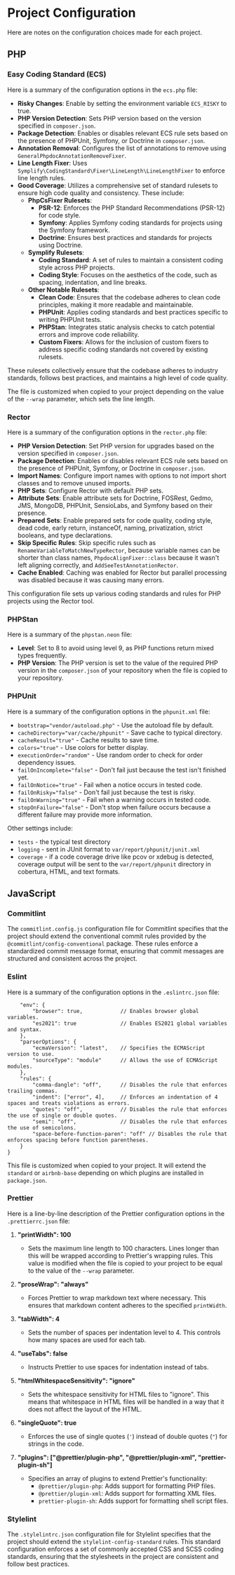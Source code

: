 # Project Configuration

Here are notes on the configuration choices made for each project.

## PHP

### Easy Coding Standard (ECS)

Here is a summary of the configuration options in the `ecs.php` file:

-   **Risky Changes**: Enable by setting the environment variable `ECS_RISKY` to true.
-   **PHP Version Detection**: Sets PHP version based on the version specified in `composer.json`.
-   **Package Detection**: Enables or disables relevant ECS rule sets based on the presence of
    PHPUnit, Symfony, or Doctrine in `composer.json`.
-   **Annotation Removal**: Configures the list of annotations to remove using
    `GeneralPhpdocAnnotationRemoveFixer`.
-   **Line Length Fixer**: Uses `Symplify\CodingStandard\Fixer\LineLength\LineLengthFixer` to
    enforce line length rules.
-   **Good Coverage**: Utilizes a comprehensive set of standard rulesets to ensure high code quality
    and consistency. These include:
    -   **PhpCsFixer Rulesets**:
        -   **PSR-12**: Enforces the PHP Standard Recommendations (PSR-12) for code style.
        -   **Symfony**: Applies Symfony coding standards for projects using the Symfony framework.
        -   **Doctrine**: Ensures best practices and standards for projects using Doctrine.
    -   **Symplify Rulesets**:
        -   **Coding Standard**: A set of rules to maintain a consistent coding style across PHP
            projects.
        -   **Coding Style**: Focuses on the aesthetics of the code, such as spacing, indentation,
            and line breaks.
    -   **Other Notable Rulesets**:
        -   **Clean Code**: Ensures that the codebase adheres to clean code principles, making it
            more readable and maintainable.
        -   **PHPUnit**: Applies coding standards and best practices specific to writing PHPUnit
            tests.
        -   **PHPStan**: Integrates static analysis checks to catch potential errors and improve
            code reliability.
        -   **Custom Fixers**: Allows for the inclusion of custom fixers to address specific coding
            standards not covered by existing rulesets.

These rulesets collectively ensure that the codebase adheres to industry standards, follows best
practices, and maintains a high level of code quality.

The file is customized when copied to your project depending on the value of the `--wrap` parameter,
which sets the line length.

### Rector

Here is a summary of the configuration options in the `rector.php` file:

-   **PHP Version Detection**: Set PHP version for upgrades based on the version specified in
    `composer.json`.
-   **Package Detection**: Enables or disables relevant ECS rule sets based on the presence of
    PHPUnit, Symfony, or Doctrine in `composer.json`.
-   **Import Names**: Configure import names with options to not import short classes and to remove
    unused imports.
-   **PHP Sets**: Configure Rector with default PHP sets.
-   **Attribute Sets**: Enable attribute sets for Doctrine, FOSRest, Gedmo, JMS, MongoDB, PHPUnit,
    SensioLabs, and Symfony based on their presence.
-   **Prepared Sets**: Enable prepared sets for code quality, coding style, dead code, early return,
    instanceOf, naming, privatization, strict booleans, and type declarations.
-   **Skip Specific Rules**: Skip specific rules such as `RenameVariableToMatchNewTypeRector`,
    because variable names can be shorter than class names, `PhpdocAlignFixer::class` because it
    wasn't left aligning correctly, and `AddSeeTestAnnotationRector`.
-   **Cache Enabled**: Caching was enabled for Rector but parallel processing was disabled because
    it was causing many errors.

This configuration file sets up various coding standards and rules for PHP projects using the Rector
tool.

### PHPStan

Here is a summary of the `phpstan.neon` file:

-   **Level**: Set to 8 to avoid using level 9, as PHP functions return mixed types frequently.
-   **PHP Version**: The PHP version is set to the value of the required PHP version in the
    `composer.json` of your repository when the file is copied to your repository.

### PHPUnit

Here is a summary of the configuration options in the `phpunit.xml` file:

-   `bootstrap="vendor/autoload.php"` - Use the autoload file by default.
-   `cacheDirectory="var/cache/phpunit"` - Save cache to typical directory.
-   `cacheResult="true"` - Cache results to save time.
-   `colors="true"` - Use colors for better display.
-   `executionOrder="random"` - Use random order to check for order dependency issues.
-   `failOnIncomplete="false"` - Don't fail just because the test isn't finished yet.
-   `failOnNotice="true"` - Fail when a notice occurs in tested code.
-   `failOnRisky="false"` - Don't fail just because the test is risky.
-   `failOnWarning="true"` - Fail when a warning occurs in tested code.
-   `stopOnFailure="false"` - Don't stop when failure occurs because a different failure may provide
    more information.

Other settings include:

-   `tests` - the typical test directory
-   `logging` - sent in JUnit format to `var/report/phpunit/junit.xml`
-   `coverage` - if a code coverage drive like pcov or xdebug is detected, coverage output will be
    sent to the `var/report/phpunit` directory in cobertura, HTML, and text formats.

## JavaScript

### Commitlint

The `commitlint.config.js` configuration file for Commitlint specifies that the project should
extend the conventional commit rules provided by the `@commitlint/config-conventional` package.
These rules enforce a standardized commit message format, ensuring that commit messages are
structured and consistent across the project.

### Eslint

Here is a summary of the configuration options in the `.eslintrc.json` file:

```
    "env": {
        "browser": true,            // Enables browser global variables.
        "es2021": true              // Enables ES2021 global variables and syntax.
    },
    "parserOptions": {
        "ecmaVersion": "latest",    // Specifies the ECMAScript version to use.
        "sourceType": "module"      // Allows the use of ECMAScript modules.
    },
    "rules": {
        "comma-dangle": "off",      // Disables the rule that enforces trailing commas.
        "indent": ["error", 4],     // Enforces an indentation of 4 spaces and treats violations as errors.
        "quotes": "off",            // Disables the rule that enforces the use of single or double quotes.
        "semi": "off",              // Disables the rule that enforces the use of semicolons.
        "space-before-function-paren": "off" // Disables the rule that enforces spacing before function parentheses.
    }
}
```

This file is customized when copied to your project. It will extend the `standard` or `airbnb-base`
depending on which plugins are installed in `package.json`.

### Prettier

Here is a line-by-line description of the Prettier configuration options in the `.prettierrc.json`
file:

1. **"printWidth": 100**

    - Sets the maximum line length to 100 characters. Lines longer than this will be wrapped
      according to Prettier's wrapping rules. This value is modified when the file is copied to your
      project to be equal to the value of the `--wrap` parameter.

2. **"proseWrap": "always"**

    - Forces Prettier to wrap markdown text where necessary. This ensures that markdown content
      adheres to the specified `printWidth`.

3. **"tabWidth": 4**

    - Sets the number of spaces per indentation level to 4. This controls how many spaces are used
      for each tab.

4. **"useTabs": false**

    - Instructs Prettier to use spaces for indentation instead of tabs.

5. **"htmlWhitespaceSensitivity": "ignore"**

    - Sets the whitespace sensitivity for HTML files to "ignore". This means that whitespace in HTML
      files will be handled in a way that it does not affect the layout of the HTML.

6. **"singleQuote": true**

    - Enforces the use of single quotes (`'`) instead of double quotes (`"`) for strings in the
      code.

7. **"plugins": ["@prettier/plugin-php", "@prettier/plugin-xml", "prettier-plugin-sh"]**
    - Specifies an array of plugins to extend Prettier's functionality:
        - `@prettier/plugin-php`: Adds support for formatting PHP files.
        - `@prettier/plugin-xml`: Adds support for formatting XML files.
        - `prettier-plugin-sh`: Adds support for formatting shell script files.

### Stylelint

The `.stylelintrc.json` configuration file for Stylelint specifies that the project should extend
the `stylelint-config-standard` rules. This standard configuration enforces a set of commonly
accepted CSS and SCSS coding standards, ensuring that the stylesheets in the project are consistent
and follow best practices.
